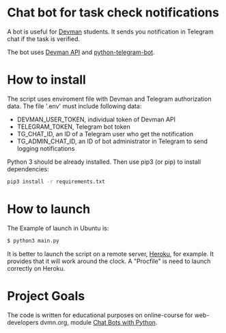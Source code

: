 # Chat bot for task check notifications

A bot is useful for [Devman](https://dvmn.org/modules/) students. It sends you notification in Telegram chat if the task is verified. 

The bot uses [Devman API](https://dvmn.org/api/docs/) and [python-telegram-bot](https://pypi.org/project/python-telegram-bot/).

# How to install
The script uses enviroment file with Devman and Telegram authorization data. The file '.env' must include following data:
- DEVMAN_USER_TOKEN, individual token of Devman API
- TELEGRAM_TOKEN, Telegram bot token
- TG_CHAT_ID, an ID of a Telegram user who get the notification
- TG_ADMIN_CHAT_ID, an ID of bot administrator in Telegram to send logging notifications

Python 3 should be already installed. Then use pip3 (or pip) to install dependencies:

```bash
pip3 install -r requirements.txt
```

# How to launch
The Example of launch in Ubuntu is:

```bash
$ python3 main.py 
```

It is better to launch the script on a remote server, [Heroku](https://devcenter.heroku.com/articles/how-heroku-works), for example. It provides that it will work around the clock. A "Procfile" is need to launch correctly on Heroku.

# Project Goals

The code is written for educational purposes on online-course for web-developers dvmn.org, module [Chat Bots with Python](https://dvmn.org/modules/chat-bots/lesson/devman-bot/#review-tabs).
